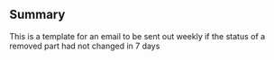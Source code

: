 ## Summary
This is a template for an email to be sent out weekly if the status of a removed part had not changed in 7 days